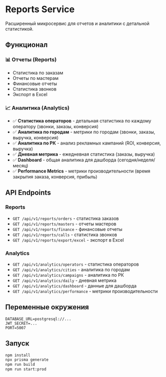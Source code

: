 # Reports Service

Расширенный микросервис для отчетов и аналитики с детальной статистикой.

## Функционал

### 📊 Отчеты (Reports)
- Статистика по заказам
- Отчеты по мастерам
- Финансовые отчеты
- Статистика звонков
- Экспорт в Excel

### 📈 Аналитика (Analytics)
- ✅ **Статистика операторов** - детальная статистика по каждому оператору (звонки, заказы, конверсия)
- ✅ **Аналитика по городам** - метрики по городам (звонки, заказы, выручка, конверсия)
- ✅ **Аналитика по РК** - анализ рекламных кампаний (ROI, конверсия, выручка)
- ✅ **Дневная метрика** - ежедневная статистика (заказы, выручка)
- ✅ **Dashboard** - общая аналитика для дашборда (сегодня/неделя/месяц)
- ✅ **Performance Metrics** - метрики производительности (время закрытия заказа, конверсия, прибыль)

## API Endpoints

### Reports
- `GET /api/v1/reports/orders` - статистика заказов
- `GET /api/v1/reports/masters` - отчеты мастеров
- `GET /api/v1/reports/finance` - финансовые отчеты
- `GET /api/v1/reports/calls` - статистика звонков
- `GET /api/v1/reports/export/excel` - экспорт в Excel

### Analytics
- `GET /api/v1/analytics/operators` - статистика операторов
- `GET /api/v1/analytics/cities` - аналитика по городам
- `GET /api/v1/analytics/campaigns` - аналитика по РК
- `GET /api/v1/analytics/daily` - дневная метрика
- `GET /api/v1/analytics/dashboard` - данные для дашборда
- `GET /api/v1/analytics/performance` - метрики производительности

## Переменные окружения

```env
DATABASE_URL=postgresql://...
JWT_SECRET=...
PORT=5007
```

## Запуск

```bash
npm install
npx prisma generate
npm run build
npm run start:prod
```



